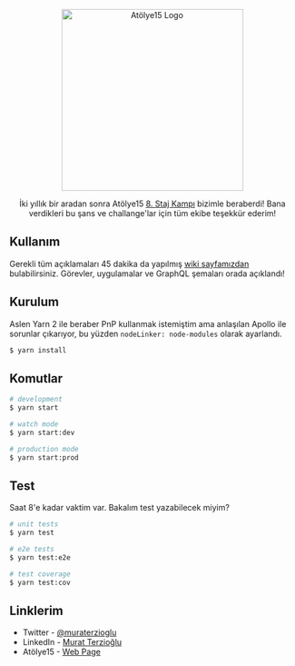 <p align="center">
  <a href="https://atolye15.com/" target="blank"><img src="https://assets.website-files.com/5da70381d683d96229e885d1/5f69ea42727b7b2fce2526d6_atolye15_logo_horizontal_rgb.svg" width="320" alt="Atölye15 Logo" /></a>
</p>

<p align="center">
    İki yıllık bir aradan sonra Atölye15 <a href="https://stajkampi.com" target="_blank">8. Staj Kampı</a> bizimle beraberdi! Bana verdikleri bu şans ve challange'lar için tüm ekibe teşekkür ederim!</p>
<p align="center">

## Kullanım

Gerekli tüm açıklamaları 45 dakika da yapılmış [wiki sayfamızdan](https://github.com/muraterzioglu/atolye15-camp/wiki) bulabilirsiniz. Görevler, uygulamalar ve GraphQL şemaları orada açıklandı!

## Kurulum
Aslen Yarn 2 ile beraber PnP kullanmak istemiştim ama anlaşılan Apollo ile sorunlar çıkarıyor, bu yüzden  `nodeLinker: node-modules` olarak ayarlandı. 
```bash
$ yarn install
```

## Komutlar

```bash
# development
$ yarn start

# watch mode
$ yarn start:dev

# production mode
$ yarn start:prod
```

## Test
Saat 8'e kadar vaktim var. Bakalım test yazabilecek miyim?
```bash
# unit tests
$ yarn test

# e2e tests
$ yarn test:e2e

# test coverage
$ yarn test:cov
```

## Linklerim

- Twitter - [@muraterzioglu](https://twitter.com/_muraterzioglu)
- LinkedIn - [Murat Terzioğlu](https://linkedin.com/in/muraterzioglu)
- Atölye15 - [Web Page](https://atolye15.com/)
